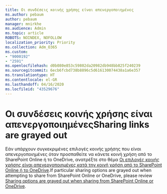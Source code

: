 ```yaml
---
title: Οι συνδέσεις κοινής χρήσης είναι απενεργοποιημένες
ms.author: pebaum
author: pebaum
manager: mnirkhe
ms.audience: Admin
ms.topic: article
ROBOTS: NOINDEX, NOFOLLOW
localization_priority: Priority
ms.collection: Adm_O365
ms.custom:
- "9000192"
- "2591"
ms.openlocfilehash: d0b080e853c59802da20982db948bb825f240239
ms.sourcegitcommit: 6ecb6fcbd738b8896c5d616130074438a1a6e357
ms.translationtype: HT
ms.contentlocale: el-GR
ms.lasthandoff: 04/16/2020
ms.locfileid: "43529676"
---
```

# <a name="sharing-links-are-grayed-out"></a><span data-ttu-id="5bf14-102">Οι συνδέσεις κοινής χρήσης είναι απενεργοποιημένες</span><span class="sxs-lookup"><span data-stu-id="5bf14-102">Sharing links are grayed out</span></span>

<span data-ttu-id="5bf14-103">Εάν υπάρχουν συγκεκριμένες επιλογές κοινής χρήσης που είναι απενεργοποιημένες όταν προσπαθείτε να κάνετε κοινή χρήση από το SharePoint Online ή το OneDrive, ανατρέξτε στο θέμα [Οι επιλογές κοινής χρήσης είναι απενεργοποιημένες κατά την κοινή χρήση από το SharePoint Online ή το OneDrive](https://docs.microsoft.com/sharepoint/support/administration/sharing-options-grayed-out-when-sharing-from-sharepoint-online-or-onedrive).</span><span class="sxs-lookup"><span data-stu-id="5bf14-103">If particular sharing options are grayed out when attempting to share from SharePoint Online or OneDrive, please review [Sharing options are grayed out when sharing from SharePoint Online or OneDrive](https://docs.microsoft.com/sharepoint/support/administration/sharing-options-grayed-out-when-sharing-from-sharepoint-online-or-onedrive).</span></span>
